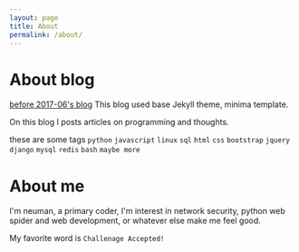 ```yaml
---
layout: page
title: About
permalink: /about/
---
```


# About blog
[before 2017-06's blog](http://blog.csdn.net/lineuman/)
This blog  used base Jekyll theme, minima template.

On this blog I posts articles on programming and thoughts.

these are some tags
`python`
`javascript`
`linux`
`sql`
`html`
`css`
`bootstrap`
`jquery`
`django`
`mysql`
`redis`
`bash`
`maybe more`
# About me

I'm neuman, a primary coder, I'm interest in network security, python web spider and web development, or whatever else make me feel good.


My favorite word is `Challenage Accepted!`


